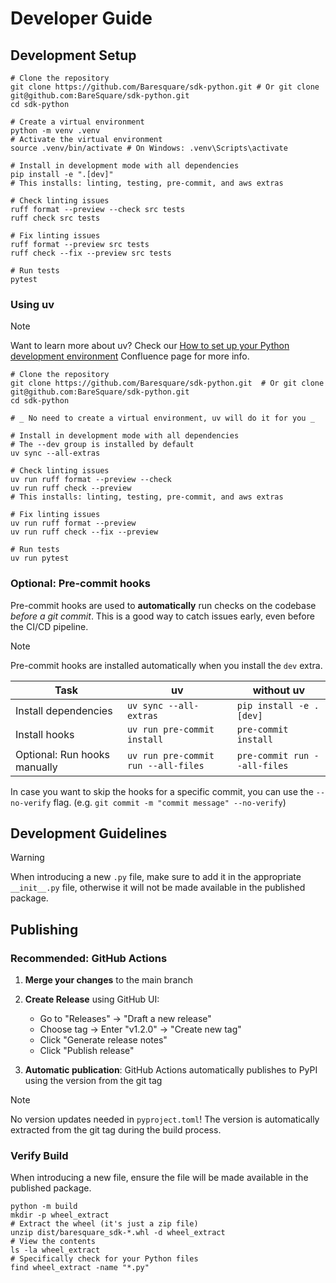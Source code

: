 # Developer Guide

## Development Setup

```shell
# Clone the repository
git clone https://github.com/Baresquare/sdk-python.git # Or git clone git@github.com:BareSquare/sdk-python.git
cd sdk-python

# Create a virtual environment
python -m venv .venv
# Activate the virtual environment
source .venv/bin/activate # On Windows: .venv\Scripts\activate

# Install in development mode with all dependencies
pip install -e ".[dev]"
# This installs: linting, testing, pre-commit, and aws extras

# Check linting issues
ruff format --preview --check src tests
ruff check src tests

# Fix linting issues
ruff format --preview src tests
ruff check --fix --preview src tests

# Run tests
pytest
```

### Using uv

> [!NOTE]
> Want to learn more about uv? Check our [How to set up your Python development environment](https://bare-square.atlassian.net/wiki/spaces/ST/pages/546799628/How+to+set+up+your+Python+development+environment) Confluence page for more info.

```shell
# Clone the repository
git clone https://github.com/Baresquare/sdk-python.git  # Or git clone git@github.com:BareSquare/sdk-python.git
cd sdk-python

# _ No need to create a virtual environment, uv will do it for you _

# Install in development mode with all dependencies
# The --dev group is installed by default
uv sync --all-extras

# Check linting issues
uv run ruff format --preview --check
uv run ruff check --preview
# This installs: linting, testing, pre-commit, and aws extras

# Fix linting issues
uv run ruff format --preview
uv run ruff check --fix --preview

# Run tests
uv run pytest
```

### Optional: Pre-commit hooks

Pre-commit hooks are used to **automatically** run checks on the codebase *before a git commit*. This is a good way to catch issues early, even before the CI/CD pipeline.

> [!NOTE]
> Pre-commit hooks are installed automatically when you install the `dev` extra.

| Task | uv | without uv |
|------|---------|-------------|
| Install dependencies | `uv sync --all-extras` | `pip install -e .[dev]` |
| Install hooks | `uv run pre-commit install` | `pre-commit install` |
| Optional: Run hooks manually | `uv run pre-commit run --all-files` | `pre-commit run --all-files` |

In case you want to skip the hooks for a specific commit, you can use the `--no-verify` flag. (e.g. `git commit -m "commit message" --no-verify`)

## Development Guidelines

> [!WARNING]  
> When introducing a new `.py` file, make sure to add it in the appropriate `__init__.py` file, otherwise it will not be made available in the published package.

## Publishing

### Recommended: GitHub Actions

1. **Merge your changes** to the main branch

2. **Create Release** using GitHub UI:
   - Go to "Releases" → "Draft a new release"
   - Choose tag → Enter "v1.2.0" → "Create new tag"
   - Click "Generate release notes"
   - Click "Publish release"

3. **Automatic publication**: GitHub Actions automatically publishes to PyPI using the version from the git tag

> [!NOTE]
> No version updates needed in `pyproject.toml`! The version is automatically extracted from the git tag during the build process.

### Verify Build

When introducing a new file, ensure the file will be made available in the published package.

```shell
python -m build
mkdir -p wheel_extract
# Extract the wheel (it's just a zip file)
unzip dist/baresquare_sdk-*.whl -d wheel_extract
# View the contents
ls -la wheel_extract
# Specifically check for your Python files
find wheel_extract -name "*.py"
```
